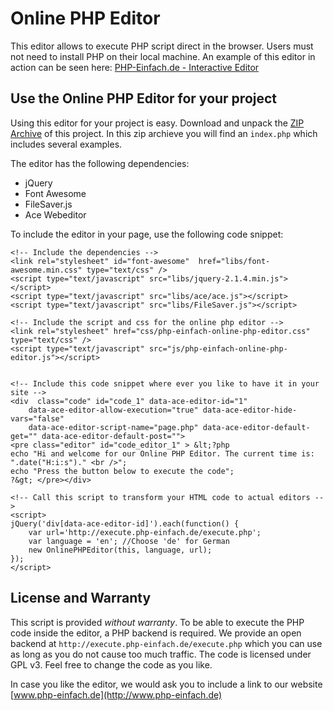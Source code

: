 # Online PHP Editor
This editor allows to execute PHP script direct in the browser. Users must not need to install PHP on their local machine. An example of this editor in action can be seen here: [PHP-Einfach.de - Interactive Editor](http://www.php-einfach.de/interaktiver-editor/)

## Use the Online PHP Editor for your project
Using this editor for your project is easy. Download and unpack the [ZIP Archive](https://github.com/PHP-Einfach/online-php-editor/archive/master.zip) of this project. In this zip archieve you will find an `index.php` which includes several examples.

The editor has the following dependencies:
* jQuery
* Font Awesome
* FileSaver.js
* Ace Webeditor

To include the editor in your page, use the following code snippet:
```
<!-- Include the dependencies -->
<link rel="stylesheet" id="font-awesome"  href="libs/font-awesome.min.css" type="text/css" />
<script type="text/javascript" src="libs/jquery-2.1.4.min.js"></script>	
<script type="text/javascript" src="libs/ace/ace.js"></script>
<script type="text/javascript" src="libs/FileSaver.js"></script>

<!-- Include the script and css for the online php editor -->	
<link rel="stylesheet" href="css/php-einfach-online-php-editor.css" type="text/css" />
<script type="text/javascript" src="js/php-einfach-online-php-editor.js"></script>


<!-- Include this code snippet where ever you like to have it in your site -->
<div  class="code" id="code_1" data-ace-editor-id="1"
	data-ace-editor-allow-execution="true" data-ace-editor-hide-vars="false" 
	data-ace-editor-script-name="page.php" data-ace-editor-default-get="" data-ace-editor-default-post="">
<pre class="editor" id="code_editor_1" > &lt;?php
echo "Hi and welcome for our Online PHP Editor. The current time is: ".date("H:i:s")." <br />";
echo "Press the button below to execute the code";
?&gt; </pre></div>

<!-- Call this script to transform your HTML code to actual editors -->
<script>
jQuery('div[data-ace-editor-id]').each(function() {
	var url='http://execute.php-einfach.de/execute.php';
	var language = 'en'; //Choose 'de' for German
	new OnlinePHPEditor(this, language, url);
});
</script>
```
## License and Warranty
This script is provided *without warranty*. To be able to execute the PHP code inside the editor, a PHP backend is required. We provide an open backend at `http://execute.php-einfach.de/execute.php` which you can use as long as you do not cause too much traffic.
The code is licensed under GPL v3. Feel free to change the code as you like.

In case you like the editor, we would ask you to include a link to our website [www.php-einfach.de](http://www.php-einfach.de)

